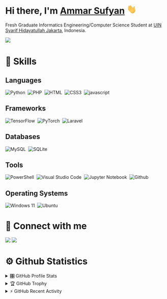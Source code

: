 # Hi there, I'm [Ammar Sufyan](https://ammarsufyan.github.io) <img src="https://github.com/ABSphreak/ABSphreak/blob/master/gifs/Hi.gif" width="30px" height="30px">

Fresh Graduate Informatics Engineering/Computer Science Student at [UIN Syarif Hidayatullah Jakarta](https://www.uinjkt.ac.id/), Indonesia. 

<div align="left">
  <img src="https://komarev.com/ghpvc/?username=ammarsufyan&style=for-the-badge&label=profile+views"> &nbsp;
</div>

# 📝 Skills

## Languages

![Python](https://img.shields.io/badge/python-3670A0?style=for-the-badge&logo=python&logoColor=ffdd54)&nbsp;
![PHP](https://img.shields.io/badge/php-767cae?style=for-the-badge&logo=php&logoColor=white)&nbsp;
![HTML](https://img.shields.io/badge/html-orange?style=for-the-badge&logo=html5&logoColor=white)&nbsp;
![CSS3](https://img.shields.io/badge/css-%231572B6.svg?style=for-the-badge&logo=css3&logoColor=white)&nbsp;
![javascript](https://img.shields.io/badge/javascript-yellow?style=for-the-badge&logo=javascript&logoColor=white)&nbsp;

## Frameworks

![TensorFlow](https://img.shields.io/badge/TensorFlow-%23FF6F00.svg?style=for-the-badge&logo=TensorFlow&logoColor=white)&nbsp;
![PyTorch](https://img.shields.io/badge/PyTorch-%23EE4C2C.svg?style=for-the-badge&logo=PyTorch&logoColor=white)&nbsp;
![Laravel](https://img.shields.io/badge/laravel-%23FF2D20.svg?style=for-the-badge&logo=laravel&logoColor=white)&nbsp;

## Databases

![MySQL](https://img.shields.io/badge/mysql-%2300f.svg?style=for-the-badge&logo=mysql&logoColor=white)&nbsp;
![SQLite](https://img.shields.io/badge/sqlite-%2307405e.svg?style=for-the-badge&logo=sqlite&logoColor=white)&nbsp;

## Tools

![PowerShell](https://img.shields.io/badge/PowerShell-%235391FE.svg?style=for-the-badge&logo=powershell&logoColor=white)&nbsp;
![Visual Studio Code](https://img.shields.io/badge/Visual%20Studio%20Code-0078d7.svg?style=for-the-badge&logo=visual-studio-code&logoColor=white)&nbsp;
![Jupyter Notebook](https://img.shields.io/badge/jupyter-%23FA0F00.svg?style=for-the-badge&logo=jupyter&logoColor=white)&nbsp;
![Github](https://img.shields.io/badge/github-%23121011.svg?style=for-the-badge&logo=github&logoColor=white)&nbsp;

## Operating Systems

![Windows 11](https://img.shields.io/badge/Windows%2011-%230079d5.svg?style=for-the-badge&logo=Windows%2011&logoColor=white)&nbsp;
![Ubuntu](https://img.shields.io/badge/Ubuntu-E95420?style=for-the-badge&logo=ubuntu&logoColor=white)&nbsp;

# 🧷 Connect with me 

<p align = "center">
 
[<img src="https://img.shields.io/badge/linkedin-%230077B5.svg?style=for-the-badge&logo=linkedin&logoColor=white" />](https://www.linkedin.com/in/ammarsufyan/)
[<img src="https://img.shields.io/badge/steam-%23000000.svg?style=for-the-badge&logo=steam&logoColor=white" />](https://steamcommunity.com/id/ammarsufyan/)



</p>

# ⚙️ Github Statistics

<details>
  <summary>🎛️ GitHub Profile Stats</summary>
  <br>
  
  [![wakatime](https://wakatime.com/badge/user/2eee44f5-c422-430b-9d69-1cd790f56c8a.svg)](https://wakatime.com/@2eee44f5-c422-430b-9d69-1cd790f56c8a)

  ![Top Langs](https://github-readme-stats.vercel.app/api/top-langs/?username=ammarsufyan&layout=compact&theme=radical)

  ![ammarsufyan GitHub stats](https://github-readme-stats.vercel.app/api?username=ammarsufyan&show_icons=true&theme=radical)

  ![ammarsufyan Wakatime stats](https://github-readme-stats.vercel.app/api/wakatime?username=ammarsufyan&theme=radical&langs_count=10)
  
</details>

<details>
  <summary>🏆 GitHub Trophy</summary>
  <br/>
  <img width="99.5%" src="https://github-profile-trophy.vercel.app/?username=ammarsufyan&theme=algolia&no-frame=true&column=-1&margin-w=5&margin-h=5" alt="GitHub Trophy" />
</details>

<details>
    <summary>⚡ GitHub Recent Activity</summary>
    <br>
<!--RECENT_ACTIVITY:start-->
1. ⭐ Starred [gohugoio/hugo](https://github.com/gohugoio/hugo)<br>
2. ⭐ Starred [cvat-ai/cvat](https://github.com/cvat-ai/cvat)<br>
3. ⭐ Starred [xrce/sublie](https://github.com/xrce/sublie)<br>
4. ⬆️ Pushed 1 commit(s) to [ammarsufyan/Copra-YOLOv8-GUI](https://github.com/ammarsufyan/Copra-YOLOv8-GUI)<br>
5. ⬆️ Pushed 1 commit(s) to [ammarsufyan/Copra-YOLOv8-GUI](https://github.com/ammarsufyan/Copra-YOLOv8-GUI)<br>
6. ⬆️ Pushed 1 commit(s) to [ammarsufyan/Copra-YOLOv8-GUI](https://github.com/ammarsufyan/Copra-YOLOv8-GUI)<br>
7. ⬆️ Pushed 1 commit(s) to [ammarsufyan/Coconut-Copra-YOLOv5-GUI](https://github.com/ammarsufyan/Coconut-Copra-YOLOv5-GUI)<br>
8. ⬆️ Pushed 1 commit(s) to [ammarsufyan/Coconut-Copra-YOLOv5-GUI](https://github.com/ammarsufyan/Coconut-Copra-YOLOv5-GUI)<br>
9. ⬆️ Pushed 1 commit(s) to [ammarsufyan/Copra-YOLOv8-GUI](https://github.com/ammarsufyan/Copra-YOLOv8-GUI)<br>
10. ⬆️ Pushed 1 commit(s) to [ammarsufyan/Copra-YOLOv8-GUI](https://github.com/ammarsufyan/Copra-YOLOv8-GUI)<br>
<!--RECENT_ACTIVITY:end-->
    <br>
<!--RECENT_ACTIVITY:last_update-->
Last Updated: Sunday, May 26th, 2024, 12:42:50 AM
<!--RECENT_ACTIVITY:last_update_end-->

</details>
